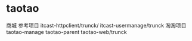 # taotao
商城
参考项目
itcast-httpclient/trunck/
itcast-usermanage/trunck
淘淘项目
taotao-manage
taotao-parent
taotao-web/trunck

